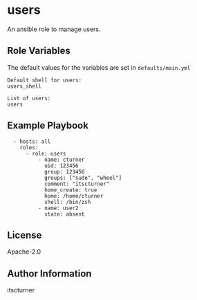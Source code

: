 users
=====

An ansible role to manage users.

Role Variables
--------------
The default values for the variables are set in `defaults/main.yml`
```
Default shell for users:
users_shell

List of users:
users
```

Example Playbook
----------------
```
  - hosts: all
    roles:
      - role: users
          - name: cturner
            uid: 123456
            group: 123456
            groups: ["sudo", "wheel"]
            comment: "itscturner"
            home_create: true
            home: /home/cturner
            shell: /bin/zsh
          - name: user2
            state: absent
```

License
-------

Apache-2.0

Author Information
------------------

itscturner
